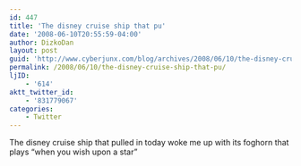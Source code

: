 ```yaml
---
id: 447
title: 'The disney cruise ship that pu'
date: '2008-06-10T20:55:59-04:00'
author: DizkoDan
layout: post
guid: 'http://www.cyberjunx.com/blog/archives/2008/06/10/the-disney-cruise-ship-that-pu/'
permalink: /2008/06/10/the-disney-cruise-ship-that-pu/
ljID:
    - '614'
aktt_twitter_id:
    - '831779067'
categories:
    - Twitter
---
```


The disney cruise ship that pulled in today woke me up with its foghorn that plays “when you wish upon a star”